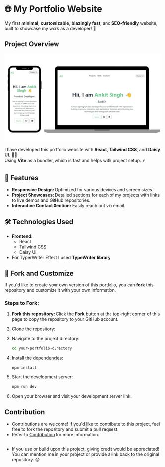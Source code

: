 # 🌐 My Portfolio Website

My first **minimal**, **customizable**, **blazingly fast**, and **SEO-friendly** website, built to showcase my work as a developer! 🚀

## Project Overview

<img src="./public/mockup.png">

I have developed this portfolio website with **React**, **Tailwind CSS**, and **Daisy UI**. 🎨✨  
Using **Vite** as a bundler, which is fast and helps with project setup. ⚡️

## 🚀 Features

- **Responsive Design:** Optimized for various devices and screen sizes.
- **Project Showcases:** Detailed sections for each of my projects with links to live demos and GitHub repositories.
- **Interactive Contact Section:** Easily reach out via email.

## 🛠️ Technologies Used

- **Frontend:**
  - React
  - Tailwind CSS
  - Daisy UI
- For TyperWriter Effect I used **TypeWriter library**

## 🔧 Fork and Customize

If you'd like to create your own version of this portfolio, you can **fork** this repository and customize it with your own information.

### Steps to Fork:

1. **Fork this repository:**
   Click the **Fork** button at the top-right corner of this page to copy the repository to your GitHub account.
2. Clone the repository:

3. Navigate to the project directory:

   ```bash
   cd your-portfolio-directory
   ```

4. Install the dependencies:
   ```bash
   npm install
   ```
5. Start the development server:
   ```bash
   npm run dev
   ```
6. Open your browser and visit your development server link.

## Contribution

- Contributions are welcome! If you'd like to contribute to this project, feel free to fork the repository and submit a pull request.
- Refer to [Contribution](./CONTRIBUTING.md) for more information.

##

- If you use or build upon this project, giving credit would be appreciated! You can mention me in your project or provide a link back to the original repository. 😊

